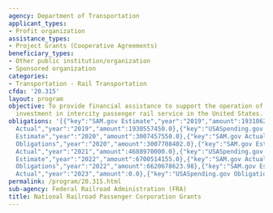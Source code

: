 ```yaml
---
agency: Department of Transportation
applicant_types:
- Profit organization
assistance_types:
- Project Grants (Cooperative Agreements)
beneficiary_types:
- Other public institution/organization
- Sponsored organization
categories:
- Transportation - Rail Transportation
cfda: '20.315'
layout: program
objective: To provide financial assistance to support the operation of and capital
  investment in intercity passenger rail service in the United States.
obligations: '[{"key":"SAM.gov Estimate","year":"2019","amount":1931062000.0},{"key":"SAM.gov
  Actual","year":"2019","amount":1930557450.0},{"key":"USASpending.gov Obligations","year":"2019","amount":1930557450.0},{"key":"SAM.gov
  Estimate","year":"2020","amount":3007457550.0},{"key":"SAM.gov Actual","year":"2020","amount":3007708401.0},{"key":"USASpending.gov
  Obligations","year":"2020","amount":3007708402.0},{"key":"SAM.gov Estimate","year":"2021","amount":4678970000.0},{"key":"SAM.gov
  Actual","year":"2021","amount":4688970000.0},{"key":"USASpending.gov Obligations","year":"2021","amount":4688893274.38},{"key":"SAM.gov
  Estimate","year":"2022","amount":6700514155.0},{"key":"SAM.gov Actual","year":"2022","amount":6625714145.0},{"key":"USASpending.gov
  Obligations","year":"2022","amount":6620678623.98},{"key":"SAM.gov Estimate","year":"2023","amount":6770735000.0},{"key":"SAM.gov
  Actual","year":"2023","amount":0.0},{"key":"USASpending.gov Obligations","year":"2023","amount":6770735091.0}]'
permalink: /program/20.315.html
sub-agency: Federal Railroad Administration (FRA)
title: National Railroad Passenger Corporation Grants
---
```

